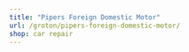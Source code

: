 ```yaml
---
title: "Pipers Foreign Domestic Motor"
url: /groton/pipers-foreign-domestic-motor/
shop: car repair
---
```

